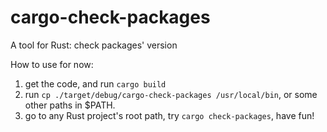 # cargo-check-packages
A tool for Rust: check packages' version

How to use for now:
1. get the code, and run `cargo build`
2. run `cp ./target/debug/cargo-check-packages /usr/local/bin`, or some other paths in $PATH.
3. go to any Rust project's root path, try `cargo check-packages`, have fun!

